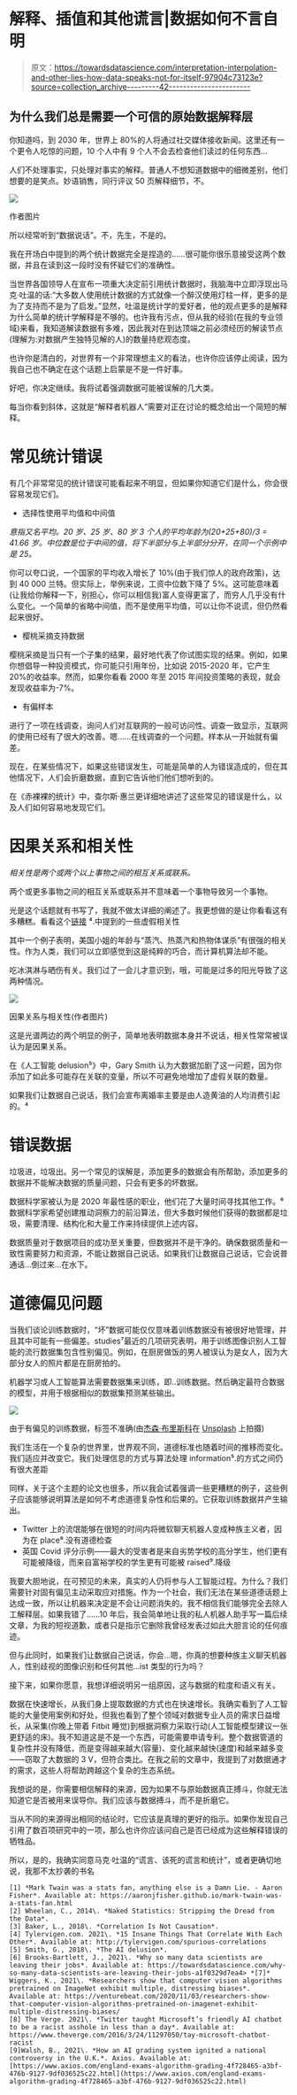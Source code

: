# 解释、插值和其他谎言|数据如何不言自明

> 原文：<https://towardsdatascience.com/interpretation-interpolation-and-other-lies-how-data-speaks-not-for-itself-97904c73123e?source=collection_archive---------42----------------------->

## 为什么我们总是需要一个可信的原始数据解释层

你知道吗，到 2030 年，世界上 80%的人将通过社交媒体接收新闻。这里还有一个更令人吃惊的问题，10 个人中有 9 个人不会去检查他们读过的任何东西…

人们不处理事实，只处理对事实的解释。普通人不想知道数据中的细微差别，他们想要的是笑点。妙语销售，同行评议 50 页解释细节，不。

![](img/c309c2e0dc914ebd2d95bf8239a47eee.png)

作者图片

所以经常听到“数据说话”。不，先生，不是的。

我在开场白中提到的两个统计数据完全是捏造的……很可能你很乐意接受这两个数据，并且在读到这一段时没有怀疑它们的准确性。

当世界各国领导人在宣布一项重大决定前引用统计数据时，我脑海中立即浮现出马克·吐温的话:“大多数人使用统计数据的方式就像一个醉汉使用灯柱一样，更多的是为了支持而不是为了启发。”显然，吐温是统计学的爱好者，他的观点更多的是解释为什么简单的统计学解释是不够的。也许我有污点，但从我的经验(在我的专业领域)来看，我知道解读数据有多难，因此我对在到达顶端之前必须经历的解读节点(理解为:对数据产生独特见解的人)的数量持悲观态度。

也许你是清白的，对世界有一个非常理想主义的看法，也许你应该停止阅读，因为我自己也不确定在这个话题上启蒙是不是一件好事。

好吧，你决定继续。我将试着强调数据可能被误解的几大类。

每当你看到斜体，这就是“解释者机器人”需要对正在讨论的概念给出一个简短的解释。

# 常见统计错误

有几个非常常见的统计错误可能看起来不明显，但如果你知道它们是什么，你会很容易发现它们。

*   选择性使用平均值和中间值

*意指又名平均。20 岁、25 岁、80 岁 3 个人的平均年龄为(20+25+80)/3 = 41.66 岁。中位数是位于中间的值，将下半部分与上半部分分开，在同一个示例中是 25。*

你可以夸口说，一个国家的平均收入增长了 10%(由于我们惊人的政府政策)，达到 40 000 兰特。但实际上，举例来说，工资中位数下降了 5%。这可能意味着(让我给你解释一下，别担心，你可以相信我)富人变得更富了，而穷人几乎没有什么变化。一个简单的省略中间值，而不是使用平均值，可以让你不说谎，但仍然看起来很好。

*   樱桃采摘支持数据

樱桃采摘是当只有一个子集的结果，最好地代表了你试图实现的结果。例如，如果你想倡导一种投资模式，你可能只引用年份，比如说 2015-2020 年，它产生 20%的收益率。然而，如果你看看 2000 年至 2015 年间投资策略的表现，就会发现收益率为-7%。

*   有偏样本

进行了一项在线调查，询问人们对互联网的一般可访问性。调查一致显示，互联网的使用已经有了很大的改善。嗯……在线调查的一个问题。样本从一开始就有偏差。

现在，在某些情况下，如果这些错误发生，可能是简单的人为错误造成的，但在其他情况下，人们会折磨数据，直到它告诉他们他们想听到的。

在《赤裸裸的统计》中，查尔斯·惠兰更详细地讲述了这些常见的错误是什么，以及人们如何容易地发现它们。

# 因果关系和相关性

*相关性是两个或两个以上事物之间的相互关系或联系。*

两个或更多事物之间的相互关系或联系并不意味着一个事物导致另一个事物。

光是这个话题就有书写了，我就不做太详细的阐述了。我更想做的是让你看看这有多糟糕。看看这个[链接](http://tylervigen.com/spurious-correlations) ⁴.中提到的一些虚假相关性

其中一个例子表明，美国小姐的年龄与“蒸汽、热蒸汽和热物体谋杀”有很强的相关性。作为人类，我们可以立即感觉到这是纯粹的巧合，而计算机算法却不能。

吃冰淇淋与晒伤有关。我们过了一会儿才意识到，哦，可能是过多的阳光导致了这两种情况。

![](img/013956dfb9038c68dcec9f63cf0aba51.png)

因果关系与相关性(作者图片)

这是光谱两边的两个明显的例子，简单地表明数据本身并不说话，相关性常常被误认为是因果关系。

在《人工智能 delusion⁵》中，Gary Smith 认为大数据加剧了这一问题，因为你添加了如此多可能存在关联的变量，所以不可避免地增加了虚假关联的数量。

如果我们让数据自己说话，我们会宣布离婚率主要是由人造黄油的人均消费引起的。⁴

# 错误数据

垃圾进，垃圾出。另一个常见的误解是，添加更多的数据会有所帮助，添加更多的数据并不能解决数据的质量问题，只会有更多的坏数据。

数据科学家被认为是 2020 年最性感的职业，他们花了大量时间寻找其他工作。⁶数据科学家希望创建推动洞察力的前沿算法，但大多数时候他们获得的数据都是垃圾，需要清理、结构化和大量工作来持续提供上述内容。

数据质量对于数据项目的成功至关重要，但数据并不是干净的。确保数据质量和一致性需要努力和资源，不能让数据自己说话。如果我们让数据自己说话，它会说普通话…倒过来…在水下。

# 道德偏见问题

当我们谈论训练数据时，“坏”数据可能仅仅意味着训练数据没有被很好地管理，并且其中可能有一些偏差。studies⁷最近的几项研究表明，用于训练图像识别人工智能的流行数据集包含性别偏见。例如，在厨房做饭的男人被误认为是女人，因为大部分女人的照片都是在厨房拍的。

机器学习或人工智能算法需要数据集来训练，即..训练数据。然后确定最符合数据的模型，并用于根据相似的数据集预测某些输出。

![](img/74b3d90575729b6390c1df69f23909d9.png)

由于有偏见的训练数据，标签不准确(由[杰森·布里斯科](https://unsplash.com/@jsnbrsc?utm_source=medium&utm_medium=referral)在 [Unsplash](https://unsplash.com?utm_source=medium&utm_medium=referral) 上拍摄)

我们生活在一个复杂的世界里，世界观不同，道德标准也随着时间的推移而变化。我们适应并改变它。我们处理信息的方式与算法处理 information⁵.的方式之间仍有很大差距

同样，关于这个主题的论文也很多，所以我会试着强调一些更糟糕的例子，这些例子应该能够说明算法是如何不考虑道德复杂性和后果的。它获取训练数据并产生输出。

*   Twitter 上的流氓能够在很短的时间内将微软聊天机器人变成种族主义者，因为在 place⁸.没有道德检查
*   英国 Covid 评分示例——最大的受害者是来自劣势学校的高分学生，他们更有可能被降级，而来自富裕学校的学生更有可能被 raised⁹.降级

我要大胆地说，在可预见的未来，真实的人仍将参与人工智能过程。为什么？我们需要针对固有偏见主动采取应对措施。作为一个社会，我们无法在某些道德话题上达成一致，所以让机器来决定是不会让问题消失的。我不相信我们能够完全去除人工解释层。如果我错了……10 年后，我会简单地让我的私人机器人助手写一篇后续文章，为我的短视道歉，或者只是指示它删除我曾经发表过如此大胆言论的任何痕迹。

但与此同时，如果我们让数据自己说话，你会…嗯，你真的想要种族主义聊天机器人，性别歧视的图像识别和任何其他…ist 类型的行为吗？

接下来，如果你愿意，我想详细说明另一组原因，这与数据的粒度和语义有关。

数据在快速增长，从我们身上提取数据的方式也在快速增长。我确实看到了人工智能的大量使用案例和好处，但我也看到了整个领域对数据专业人员的需求日益增长，从采集(你晚上带着 Fitbit 睡觉)到根据洞察力采取行动(人工智能模型建议一张更舒适的床)。我不知道这是不是一个东西，可能需要申请专利。整个数据管道的复杂性并没有降低，而是变得越来越大(容量)、变化越来越快(速度)和越来越多变——窃取了大数据的 3 V，但符合类比。在我之前的文章中，我提到了对数据通才的需求，这些人将帮助跨越这个复杂的生态系统。

我想说的是，你需要相信解释的来源，因为如果不与原始数据真正搏斗，你就无法知道它是否被用来误导你。我们应该与数据搏斗，而不是折磨它。

当从不同的来源得出相同的结论时，它应该是真理的更好的指示。如果你发现自己引用了数百项研究中的一项，那么也许你应该问自己是否已经成为这些解释错误的牺牲品。

所以，是的，我确实同意马克·吐温的“谎言、该死的谎言和统计”，或者更确切地说，我那不太抄袭的书名

```
[1] *Mark Twain was a stats fan, anything else is a Damn Lie. - Aaron Fisher*. Available at: https://aaronjfisher.github.io/mark-twain-was-a-stats-fan.html
[2] Wheelan, C., 2014\. *Naked Statistics: Stripping the Dread from the Data*.
[3] Baker, L., 2018\. *Correlation Is Not Causation*.
[4] Tylervigen.com. 2021\. *15 Insane Things That Correlate With Each Other*. Available at: http://tylervigen.com/spurious-correlations 
[5] Smith, G., 2018\. *The AI delusion*.
[6] Brooks-Bartlett, J., 2021\. *Why so many data scientists are leaving their jobs*. Available at: https://towardsdatascience.com/why-so-many-data-scientists-are-leaving-their-jobs-a1f0329d7ea4> *[7]* Wiggers, K., 2021\. *Researchers show that computer vision algorithms pretrained on ImageNet exhibit multiple, distressing biases*. Available at: https://venturebeat.com/2020/11/03/researchers-show-that-computer-vision-algorithms-pretrained-on-imagenet-exhibit-multiple-distressing-biases/
[8] The Verge. 2021\. *Twitter taught Microsoft’s friendly AI chatbot to be a racist asshole in less than a day*. Available at: https://www.theverge.com/2016/3/24/11297050/tay-microsoft-chatbot-racist
[9]Walsh, B., 2021\. *How an AI grading system ignited a national controversy in the U.K.*. Axios. Available at: [https://www.axios.com/england-exams-algorithm-grading-4f728465-a3bf-476b-9127-9df036525c22.html](https://www.axios.com/england-exams-algorithm-grading-4f728465-a3bf-476b-9127-9df036525c22.html)
```